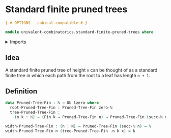 # Standard finite pruned trees

```agda
{-# OPTIONS --cubical-compatible #-}

module univalent-combinatorics.standard-finite-pruned-trees where
```

<details><summary>Imports</summary>

```agda
open import elementary-number-theory.natural-numbers

open import foundation.universe-levels

open import univalent-combinatorics.standard-finite-types
```

</details>

## Idea

A standard finite pruned tree of height `n` can be thought of as a standard
finite tree in which each path from the root to a leaf has length `n + 1`.

## Definition

```agda
data Pruned-Tree-Fin : ℕ → UU lzero where
  root-Pruned-Tree-Fin : Pruned-Tree-Fin zero-ℕ
  tree-Pruned-Tree-Fin :
    (n k : ℕ) → (Fin k → Pruned-Tree-Fin n) → Pruned-Tree-Fin (succ-ℕ n)

width-Pruned-Tree-Fin : (n : ℕ) → Pruned-Tree-Fin (succ-ℕ n) → ℕ
width-Pruned-Tree-Fin n (tree-Pruned-Tree-Fin .n k x) = k
```
